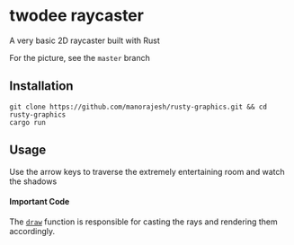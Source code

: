 # twodee raycaster
A very basic 2D raycaster built with Rust

For the picture, see the `master` branch

## Installation
```
git clone https://github.com/manorajesh/rusty-graphics.git && cd rusty-graphics
cargo run
```

## Usage
Use the arrow keys to traverse the extremely entertaining room and watch the shadows

#### Important Code
The [`draw`](https://github.com/manorajesh/rusty-graphics/blob/cdf31fba1238801ae4804fe2ce98fec9d935985d/src/raycaster.rs#L147-L207) function is responsible for casting the rays and rendering them accordingly.
